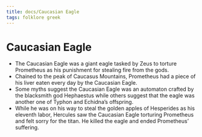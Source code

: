 ```yaml
---
title: docs/Caucasian Eagle
tags: folklore greek
---
```


# Caucasian Eagle

- The Caucasian Eagle was a giant eagle tasked by Zeus to torture Prometheus as his punishment for stealing fire from the gods.
- Chained to the peak of Caucasus Mountains, Prometheus had a piece of his liver eaten every day by the Caucasian Eagle.
- Some myths suggest the Caucasian Eagle was an automaton crafted by the blacksmith god Hephaestus while others suggest that the eagle was another one of Typhon and Echidna’s offspring.
- While he was on his way to steal the golden apples of Hesperides as his eleventh labor, Hercules saw the Caucasian Eagle torturing Prometheus and felt sorry for the titan. He killed the eagle and ended Prometheus’ suffering.